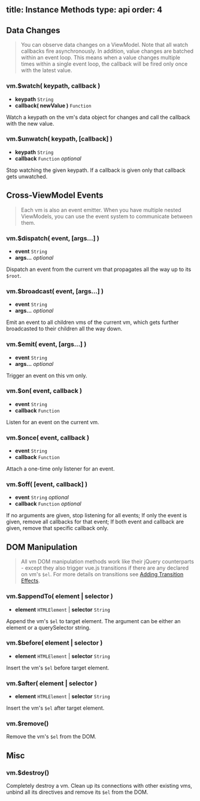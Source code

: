 title: Instance Methods
type: api
order: 4
---

## Data Changes

> You can observe data changes on a ViewModel. Note that all watch callbacks fire asynchronously. In addition, value changes are batched within an event loop. This means when a value changes multiple times within a single event loop, the callback will be fired only once with the latest value.

### vm.$watch( keypath, callback )

- **keypath** `String`
- **callback( newValue )** `Function`

Watch a keypath on the vm's data object for changes and call the callback with the new value.

### vm.$unwatch( keypath, [callback] )

- **keypath** `String`
- **callback** `Function` *optional*

Stop watching the given keypath. If a callback is given only that callback gets unwatched.

## Cross-ViewModel Events

> Each vm is also an event emitter. When you have multiple nested ViewModels, you can use the event system to communicate between them.

### vm.$dispatch( event, [args...] )

- **event** `String`
- **args...** *optional*

Dispatch an event from the current vm that propagates all the way up to its `$root`.

### vm.$broadcast( event, [args...] )

- **event** `String`
- **args...** *optional*

Emit an event to all children vms of the current vm, which gets further broadcasted to their children all the way down.

### vm.$emit( event, [args...] )

- **event** `String`
- **args...** *optional*

Trigger an event on this vm only.

### vm.$on( event, callback )

- **event** `String`
- **callback** `Function`

Listen for an event on the current vm.

### vm.$once( event, callback )

- **event** `String`
- **callback** `Function`

Attach a one-time only listener for an event.

### vm.$off( [event, callback] )

- **event** `String` *optional*
- **callback** `Function` *optional*

If no arguments are given, stop listening for all events; If only the event is given, remove all callbacks for that event; If both event and callback are given, remove that specific callback only.

## DOM Manipulation

> All vm DOM manipulation methods work like their jQuery counterparts - except they also trigger vue.js transitions if there are any declared on vm's `$el`. For more details on transitions see [Adding Transition Effects](/guide/transitions.html).

### vm.$appendTo( element | selector )

- **element** `HTMLElement` | **selector** `String`

Append the vm's `$el` to target element. The argument can be either an element or a querySelector string.

### vm.$before( element | selector )

- **element** `HTMLElement` | **selector** `String`

Insert the vm's `$el` before target element.

### vm.$after( element | selector )

- **element** `HTMLElement` | **selector** `String`

Insert the vm's `$el` after target element.

### vm.$remove()

Remove the vm's `$el` from the DOM.

## Misc

### vm.$destroy()

Completely destroy a vm. Clean up its connections with other existing vms, unbind all its directives and remove its `$el` from the DOM.